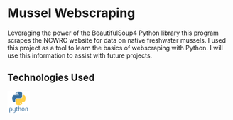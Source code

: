 # Mussel Webscraping

Leveraging the power of the BeautifulSoup4 Python library this program scrapes the NCWRC website for data on native freshwater mussels. I used this project as a tool to learn the basics of webscraping with Python. I will use this information to assist with future projects.

## Technologies Used
<img src="https://raw.githubusercontent.com/devicons/devicon/6910f0503efdd315c8f9b858234310c06e04d9c0/icons/python/python-original-wordmark.svg" height = "50px" alt="Python"/>